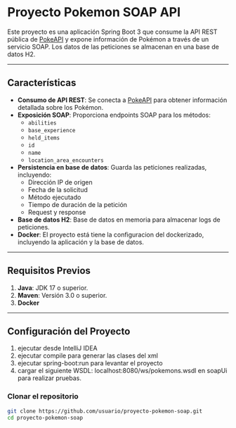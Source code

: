 # Proyecto Pokemon SOAP API

Este proyecto es una aplicación Spring Boot 3 que consume la API REST pública de [PokeAPI](https://pokeapi.co/) y expone información de Pokémon a través de un servicio SOAP. Los datos de las peticiones se almacenan en una base de datos H2.

---

## **Características**

- **Consumo de API REST**: Se conecta a [PokeAPI](https://pokeapi.co/) para obtener información detallada sobre los Pokémon.
- **Exposición SOAP**: Proporciona endpoints SOAP para los métodos:
    - `abilities`
    - `base_experience`
    - `held_items`
    - `id`
    - `name`
    - `location_area_encounters`
- **Persistencia en base de datos**: Guarda las peticiones realizadas, incluyendo:
    - Dirección IP de origen
    - Fecha de la solicitud
    - Método ejecutado
    - Tiempo de duración de la petición
    - Request y response
- **Base de datos H2**: Base de datos en memoria para almacenar logs de peticiones.
- **Docker**: El proyecto está tiene la configuracion del dockerizado, incluyendo la aplicación y la base de datos.

---

## **Requisitos Previos**

1. **Java**: JDK 17 o superior.
2. **Maven**: Versión 3.0 o superior.
3. **Docker**

---

## **Configuración del Proyecto**
1. ejecutar desde IntelliJ IDEA
2. ejecutar compile para generar las clases del xml
3. ejecutar spring-boot:run para levantar el proyecto 
4. cargar el siguiente WSDL: localhost:8080/ws/pokemons.wsdl en soapUi para realizar pruebas.

### **Clonar el repositorio**

```bash
git clone https://github.com/usuario/proyecto-pokemon-soap.git
cd proyecto-pokemon-soap
